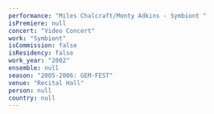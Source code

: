```yaml
---
performance: "Miles Chalcraft/Monty Adkins - Symbiont "
isPremiere: null
concert: "Video Concert"
work: "Symbiont"
isCommission: false
isResidency: false
work_year: "2002"
ensemble: null
season: "2005-2006: GEM-FEST"
venue: "Recital Hall"
person: null
country: null
---
```


